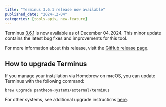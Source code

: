 ```yaml
---
title: "Terminus 3.6.1 release now available"
published_date: "2024-12-04"
categories: [tools-apis, new-feature]
---
```


Terminus [3.6.1](https://github.com/pantheon-systems/terminus/releases/tag/3.6.1) is now available as of December 04, 2024. This minor update contains the latest bug fixes and improvements for this tool.

For more information about this release, visit the [GitHub release page](https://github.com/pantheon-systems/terminus/releases/tag/3.6.1).

## How to upgrade Terminus
If you manage your installation via Homebrew on macOS, you can update Terminus with the following command:

```shell{promptUser: user}
brew upgrade pantheon-systems/external/terminus
```
For other systems, see additional upgrade instructions [here](/terminus/install).
